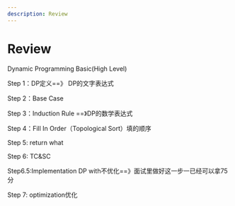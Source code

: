```yaml
---
description: Review
---
```


# Review

Dynamic Programming Basic(High Level)

Step 1：DP定义==》 DP的文字表达式

Step 2：Base Case

Step 3：Induction Rule ==》DP的数学表达式



Step 4：Fill In Order（Topological Sort）填的顺序

Step 5: return what

Step 6: TC\&SC

Step6.5:Implementation DP with不优化==》面试里做好这一步一已经可以拿75分

Step 7: optimization优化



